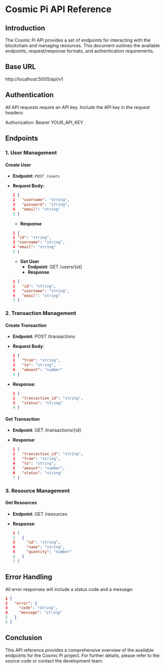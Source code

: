 # Cosmic Pi API Reference

## Introduction
The Cosmic Pi API provides a set of endpoints for interacting with the blockchain and managing resources. This document outlines the available endpoints, request/response formats, and authentication requirements.

## Base URL

http://localhost:5000/api/v1

## Authentication
All API requests require an API key. Include the API key in the request headers:

Authorization: Bearer YOUR_API_KEY


## Endpoints

### 1. User Management

#### Create User
- **Endpoint:** `POST /users`
- **Request Body:**

  ```json
  1 {
  2   "username": "string",
  3   "password": "string",
  4   "email": "string"
  5 }
  ```

  - **Response**

  ```json
  1 {
  2 "id": "string",
  3 "username": "string",
  4 "email": "string"
  5 }
  ```

  - **Get User**
     - **Endpoint**: GET /users/{id}
     - **Response**

  ```json
  1 {
  2   "id": "string",
  3   "username": "string",
  4   "email": "string"
  5 }
  ```

### 2. Transaction Management
#### Create Transaction
- **Endpoint**: POST /transactions
- **Request Body**:

  ```json
  1 {
  2   "from": "string",
  3   "to": "string",
  4   "amount": "number"
  5 }
  ```
  
- **Response**:

  ```json
  1 {
  2   "transaction_id": "string",
  3   "status": "string"
  4 }
  ```
  
#### Get Transaction
- **Endpoint**: GET /transactions/{id}
- **Response**:

  ```json
  1 {
  2   "transaction_id": "string",
  3   "from": "string",
  4   "to": "string",
  5   "amount": "number",
  6   "status": "string"
  7 }
  ```

### 3. Resource Management
#### Get Resources
- **Endpoint**: GET /resources
- **Response**:

  ```json
  1 [
  2   {
  3     "id": "string",
  4     "name": "string",
  5     "quantity": "number"
  6   }
  7 ]
  ```
  
## Error Handling
All error responses will include a status code and a message:

  ```json
  1 {
  2   "error": {
  3     "code": "string",
  4     "message": "string"
  5   }
  6 }
  ```

## Conclusion
This API reference provides a comprehensive overview of the available endpoints for the Cosmic Pi project. For further details, please refer to the source code or contact the development team.
